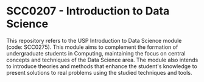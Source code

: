 # SCC0207 - Introduction to Data Science
This repository refers to the USP Introduction to Data Science module (code: SCC0275). This module aims to complement the formation of undergraduate students in Computing, maintaining the focus on central concepts and techniques of the Data Science area. The module also intends to introduce theories and methods that enhance the student's knowledge to present solutions to real problems using the studied techniques and tools.
